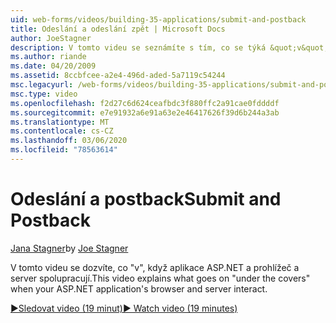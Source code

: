 ```yaml
---
uid: web-forms/videos/building-35-applications/submit-and-postback
title: Odeslání a odeslání zpět | Microsoft Docs
author: JoeStagner
description: V tomto videu se seznámíte s tím, co se týká &quot;v&quot;, když ASP.NET a server vaší aplikace v prohlížeči pracují.
ms.author: riande
ms.date: 04/20/2009
ms.assetid: 8ccbfcee-a2e4-496d-aded-5a7119c54244
msc.legacyurl: /web-forms/videos/building-35-applications/submit-and-postback
msc.type: video
ms.openlocfilehash: f2d27c6d624ceafbdc3f880ffc2a91cae0fddddf
ms.sourcegitcommit: e7e91932a6e91a63e2e46417626f39d6b244a3ab
ms.translationtype: MT
ms.contentlocale: cs-CZ
ms.lasthandoff: 03/06/2020
ms.locfileid: "78563614"
---
```

# <a name="submit-and-postback"></a><span data-ttu-id="34cf0-103">Odeslání a postback</span><span class="sxs-lookup"><span data-stu-id="34cf0-103">Submit and Postback</span></span>

<span data-ttu-id="34cf0-104">[Jana Stagner](https://github.com/JoeStagner)</span><span class="sxs-lookup"><span data-stu-id="34cf0-104">by [Joe Stagner](https://github.com/JoeStagner)</span></span>

<span data-ttu-id="34cf0-105">V tomto videu se dozvíte, co &quot;v&quot;, když aplikace ASP.NET a prohlížeč a server spolupracují.</span><span class="sxs-lookup"><span data-stu-id="34cf0-105">This video explains what goes on &quot;under the covers&quot; when your ASP.NET application's browser and server interact.</span></span>

[<span data-ttu-id="34cf0-106">&#9654;Sledovat video (19 minut)</span><span class="sxs-lookup"><span data-stu-id="34cf0-106">&#9654; Watch video (19 minutes)</span></span>](https://channel9.msdn.com/Blogs/ASP-NET-Site-Videos/submit-and-postback)
